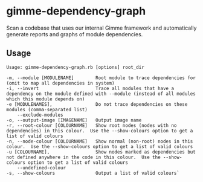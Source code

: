 gimme-dependency-graph
======================

Scan a codebase that uses our internal Gimme framework and automatically generate reports and graphs of module dependencies.

Usage
-----

    Usage: gimme-dependency-graph.rb [options] root_dir

    -m, --module [MODULENAME]        Root module to trace dependencies for (omit to map all dependencies in system)
    -i, --invert                     Trace all modules that have a dependency on the module defined with --module (instead of all modules which this module depends on)
    -e [MODULENAMES],                Do not trace dependencies on these modules (comma-separated list)
        --exclude-modules
    -o, --output-image [IMAGENAME]   Output image name
    -r, --root-colour [COLOURNAME]   Show root nodes (nodes with no dependencies) in this colour.  Use the --show-colours option to get a list of valid colours
    -n, --node-colour [COLOURNAME]   Show normal (non-root) nodes in this colour.  Use the --show-colours option to get a list of valid colours
    -u [COLOURNAME],                 Show nodes marked as dependencies but not defined anywhere in the code in this colour.  Use the --show-colours option to get a list of valid colours
        --undefined-colour
    -s, --show-colours               Output a list of valid colours`